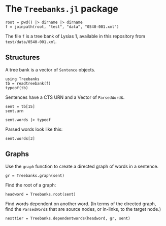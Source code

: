 # The `Treebanks.jl` package

```@setup treebanks
root = pwd() |> dirname |> dirname
f = joinpath(root, "test", "data", "0540-001.xml")
```

The file `f` is a tree bank of Lysias 1, available in this repository from `test/data/0540-001.xml`.


## Structures

A tree bank is a vector of `Sentence` objects.

```@example treebanks
using Treebanks
tb = readtreebank(f)
typeof(tb)
```

Sentences have a CTS URN and a Vector of `ParsedWord`s.


```@example treebanks
sent = tb[15]
sent.urn
```

```@example treebanks
sent.words |> typeof
```


Parsed words look like this:

```@example treebanks
sent.words[3]
```

## Graphs

Use the `graph` function to create a directed graph of words in a sentence.

```@example treebanks
gr = Treebanks.graph(sent)
```

Find the root of a graph:

```@example treebanks
headword = Treebanks.root(sent)
```
Find words dependent on another word.  (In terms of the directed graph, find the `ParsedWord`s that are source nodes, or in-links, to the target node.)


```@example treebanks
nexttier = Treebanks.dependentwords(headword, gr, sent)
```